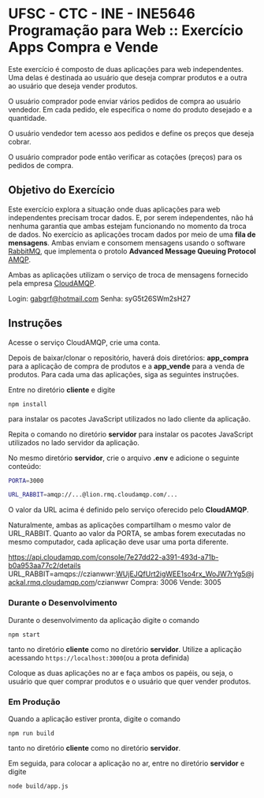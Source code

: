 # UFSC - CTC - INE - INE5646 Programação para Web :: Exercício Apps Compra e Vende

Este exercício é composto de duas aplicações para web independentes. Uma delas é destinada ao usuário que deseja comprar produtos e a outra ao usuário que deseja vender produtos.

O usuário comprador pode enviar vários pedidos de compra ao usuário vendedor. Em cada pedido, ele especifica o nome do produto desejado e a quantidade.

O usuário vendedor tem acesso aos pedidos e define os preços que deseja cobrar.

O usuário comprador pode então verificar as cotações (preços) para os pedidos de compra.

## Objetivo do Exercício

Este exercício explora a situação onde duas aplicações para web independentes precisam trocar dados. E, por serem independentes, não há nenhuma garantia que ambas estejam funcionando no momento da troca de dados. No exercício as aplicações trocam dados por meio de uma **fila de mensagens**. Ambas enviam e consomem mensagens usando o software [RabbitMQ](https://www.rabbitmq.com/), que implementa o protolo **Advanced Message Queuing Protocol** [AMQP](https://www.amqp.org/).

Ambas as aplicações utilizam o serviço de troca de mensagens fornecido pela empresa [CloudAMQP](https://www.cloudamqp.com/).

Login: gabgrf@hotmail.com
Senha: syG5t26SWm2sH27

## Instruções

Acesse o serviço CloudAMQP, crie uma conta.

Depois de baixar/clonar o repositório, haverá dois diretórios: **app_compra** para a aplicação de
compra de produtos e a **app_vende** para a venda de produtos. Para cada uma das aplicações, siga as seguintes instruções.

Entre no diretório **cliente** e digite

`npm install`

para instalar os pacotes JavaScript utilizados no lado cliente da aplicação.

Repita o comando no diretório **servidor** para instalar os pacotes JavaScript utilizados no lado servidor da aplicação.

No mesmo diretório **servidor**, crie o arquivo **.env** e adicione o seguinte conteúdo:

```bash
PORTA=3000

URL_RABBIT=amqp://...@lion.rmq.cloudamqp.com/...
```

O valor da URL acima é definido pelo serviço oferecido pelo **CloudAMQP**.

Naturalmente, ambas as aplicações compartilham o mesmo valor de URL_RABBIT. Quanto ao valor da PORTA,
se ambas forem executadas no mesmo computador, cada aplicação deve usar uma porta diferente.

https://api.cloudamqp.com/console/7e27dd22-a391-493d-a71b-b0a953aa77c2/details
URL_RABBIT=amqps://czianwwr:WUjEJQfUrt2igWEE1so4rx_WoJW7rYg5@jackal.rmq.cloudamqp.com/czianwwr
Compra: 3006
Vende: 3005

### Durante o Desenvolvimento

Durante o desenvolvimento da aplicação digite o comando

`npm start`

tanto no diretório **cliente** como no diretório **servidor**. Utilize a aplicação acessando `https://localhost:3000`(ou a prota definida)

Coloque as duas aplicações no ar e faça ambos os papéis, ou seja, o usuário que quer comprar produtos e o usuário que quer vender produtos.

### Em Produção

Quando a aplicação estiver pronta, digite o comando

`npm run build`

tanto no diretório **cliente** como no diretório **servidor**.

Em seguida, para colocar a aplicação no ar, entre no diretório **servidor** e digite

`node build/app.js`
